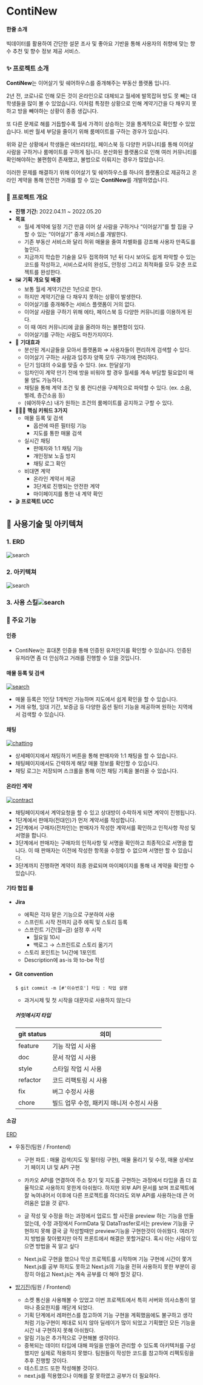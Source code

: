 # ContiNew

#### 한줄 소개

빅데이터를 활용하여 간단한 설문 조사 및 좋아요 기반을 통해 사용자의 취향에 맞는 향수 추천 및 향수 정보 제공 서비스.

### ✨ 프로젝트 소개

**ContiNew**는 이어살기 및 쉐어하우스를 중개해주는 부동산 플랫폼 입니다.

2년 전, 코로나로 인해 모든 것이 온라인으로 대체되고 월세에 발목잡혀 방도 못 빼는 대학생들을 많이 볼 수 있었습니다. 이처럼 특정한 상황으로 인해 계약기간을 다 채우지 못하고 방을 빼야하는 상황이 종종 생깁니다.

또 다른 문제로 해를 거듭할수록 월세 가격이 상승하는 것을 통계적으로 확인할 수 있었습니다. 비싼 월세 부담을 줄이기 위해 룸메이트를 구하는 경우가 있습니다.

위와 같은 상황에서 학생들은 에브리타임, 페이스북 등 다양한 커뮤니티를 통해 이어살 사람을 구하거나 룸메이트를 구하게 됩니다. 분산화된 플랫폼으로 인해 여러 커뮤니티를 확인해야하는 불편함이 존재했고, 불법으로 이뤄지는 경우가 많았습니다.

이러한 문제를 해결하기 위해 이어살기 및 쉐어하우스를 하나의 플랫폼으로 제공하고 온라인 계약을 통해 안전한 거래를 할 수 있는 **ContiNew**를 개발하였습니다.



### 📄 프로젝트 개요

- **진행 기간:** 2022.04.11 ~ 2022.05.20
- **목표**
  - 월세 계약에 일정 기간 만큼 이어 살 사람을 구하거나 “이어살기”를 할 집을 구할 수 있는 “이어살기” 중개 서비스를 개발한다.
  - 기존 부동산 서비스와 달리 허위 매물을 줄여 차별화를 강조해 사용자 만족도를 높인다.
  - 지금까지 학습한 기술을 모두 접목하여 1년 뒤 다시 보아도 쉽게 파악할 수 있는 코드를 작성하고, 서비스로서의 완성도, 안정성 그리고 최적화를 모두 갖춘 프로젝트를 완성한다.
- 🖼 **기획 개요 및 배경**
  - 보통 월세 계약기간은 1년으로 한다.
  - 하지만 계약기간을 다 채우지 못하는 상황이 발생한다.
  - 이어살기를 중개해주는 서비스 플랫폼이 거의 없다.
  - 이어살 사람을 구하기 위해 에타, 페이스북 등 다양한 커뮤니티를 이용하게 된다.
  - 이 때 여러 커뮤니티에 글을 올려야 하는 불편함이 있다.
  - 이어살기를 구하는 사람도 마찬가지이다.
- 🎉 **기대효과**
  - 분산된 게시글들을 모아서 플랫폼화 ⇒ 사용자들이 편리하게 검색할 수 있다.
  - 이어살기 구하는 사람과 입주자 양쪽 모두 구하기에 편리하다.
  - 단기 임대의 수요를 맞출 수 있다. (ex. 한달살기)
  - 임차인이 계약 만기 전에 방을 비워야 할 경우 월세를 계속 부담할 필요없이 매물 양도 가능하다.
  - 채팅을 통해 계약 조건 및 룸 컨디션을 구체적으로 파악할 수 있다. (ex. 소음, 벌레, 층간소음 등)
  - (쉐어하우스) 내가 원하는 조건의 룸메이트를 공지하고 구할 수 있다.
- 👩‍👧‍👦 **핵심 키워드 3가지**
  - 매물 등록 및 검색
    - 옵션에 따른 필터링 기능
    - 지도를 통한 매물 검색
  - 실시간 채팅
    - 판매자와 1:1 채팅 기능
    - 개인정보 노출 방지
    - 채팅 로그 확인
  - 비대면 계약
    - 온라인 계약서 제공
    - 3단계로 진행되는 안전한 계약
    - 마이페이지를 통한 내 계약 확인
- 🎬 **프로젝트 UCC**



## **🧰** 사용기술 및 아키텍쳐

### 1. ERD

![search](https://cdn.discordapp.com/attachments/962869113766707270/982186583476301894/unknown.png)



### 2. 아키텍쳐

![search](https://user-images.githubusercontent.com/97500667/171812103-68bb150a-d704-4bdc-bebc-fa33ba1d33e5.png)

### 3. 사용 스킬![search](https://user-images.githubusercontent.com/97500667/171811829-3e353947-8c26-4fb8-a15e-6f0839e732a5.png)



### 📄 주요 기능

#### 인증

- ContiNew는 휴대폰 인증을 통해 인증된 유저인지를 확인할 수 있습니다. 인증된 유저라면 좀 더 안심하고 거래를 진행할 수 있을 것입니다.

#### 매물 등록 및 검색

[![search](https://user-images.githubusercontent.com/97500667/171806927-8d3e9777-f6b6-49bd-a629-97e263ebdfd4.png)](https://user-images.githubusercontent.com/97500667/171806927-8d3e9777-f6b6-49bd-a629-97e263ebdfd4.png)

- 매물 등록은 1인당 1개씩만 가능하며 지도에서 쉽게 확인을 할 수 있습니다.
- 거래 유형, 임대 기간, 보증금 등 다양한 옵션 필터 기능을 제공하며 원하는 지역에서 검색할 수 있습니다.

#### 채팅

[![chatting](https://user-images.githubusercontent.com/97500667/171807032-84aef7ab-601d-4a71-8794-9b920410d39d.png)](https://user-images.githubusercontent.com/97500667/171807032-84aef7ab-601d-4a71-8794-9b920410d39d.png)

- 상세페이지에서 채팅하기 버튼을 통해 판매자와 1:1 채팅을 할 수 있습니다.
- 채팅페이지에서도 간략하게 해당 매물 정보를 확인할 수 있습니다.
- 채팅 로그는 저장되며 스크롤을 통해 이전 채팅 기록을 불러올 수 있습니다.

#### 온라인 계약

[![contract](https://user-images.githubusercontent.com/97500667/171807097-7015b051-63b8-483c-b24f-9a5278c43813.png)](https://user-images.githubusercontent.com/97500667/171807097-7015b051-63b8-483c-b24f-9a5278c43813.png)

- 채팅페이지에서 계약요청을 할 수 있고 상대방이 수락하게 되면 계약이 진행됩니다.
- 1단계에서 판매자(전대인)가 먼저 계약서를 작성합니다.
- 2단계에서 구매자(전차인)는 판매자가 작성한 계약서를 확인하고 인적사항 작성 및 서명을 합니다.
- 3단계에서 판매자는 구매자의 인적사항 및 서명을 확인하고 최종적으로 서명을 합니다. 이 때 판매자는 이전에 작성한 항목을 수정할 수 없으며 서명만 할 수 있습니다.
- 3단계까지 진행하면 계약이 최종 완료되며 마이페이지를 통해 내 계약을 확인할 수 있습니다.





#### 기타 협업 룰

- **Jira**

  - 에픽은 각자 맡은 기능으로 구분하여 사용
  - 스프린트 시작 전까지 금주 에픽 및 스토리 등록
  - 스프린트 기간(월~금) 설정 후 시작
    - 월요일 10시
    - 백로그 → 스프린트로 스토리 옮기기
  - 스토리 포인트는 1시간에 1포인트
  - Description에 as-is 와 to-be 작성

  

- #### Git convention

  ```
  $ git commit -m [#'이슈번호'] 타입 : 작업 설명 
  ```

  - 과거시제 및 첫 시작을 대문자로 사용하지 않는다

  ##### 커밋메시지 타입

  | git status | 의미                                      |
  | ---------- | ----------------------------------------- |
  | feature    | 기능 작업 시 사용                         |
  | doc        | 문서 작업 시 사용                         |
  | style      | 스타일 작업 시 사용                       |
  | refactor   | 코드 리팩토링 시 사용                     |
  | fix        | 버그 수정시 사용                          |
  | chore      | 빌드 업무 수정, 패키지 매니저 수정시 사용 |



#### 소감

[ERD](https://cdn.discordapp.com/attachments/962869113766707270/982186583476301894/unknown.png)

- 우동진(팀원 / Frontend)

  - 구현 파트 : 매물 검색(지도 및 필터링 구현), 매물 올리기 및 수정, 매물 상세보기 페이지 UI 및 API 구현

  - 카카오 API를 연결하여 주소 찾기 및 지도를 구현하는 과정에서 타입을 좀 더 효율적으로 사용하지 못한게 아쉬웠다. 하지만 외부 API 문서를 보며 프로젝트에 잘 녹여내어서 이후에 다른 프로젝트를 하더라도 외부 API를 사용하는데 큰 어려움은 없을 것 같다. 
  
  - 글 작성 및 수정을 하는 과정에서 업로드 할 사진을 preview 하는 기능을 만들었는데, 수정 과정에서 FormData 및 DataTrasfer로서는 preview 기능을 구현하지 못해 결국 글 작성할때만 preview기능을 구현한것이 아쉬웠다. 여러가지 방법을 찾아봤지만 아직 프론트에서 해결은 못할거같다. 혹시 아는 사람이 있으면 방법을 꼭 알고 싶다
  
  - Next.js로 구현을 했으나 막상 프로젝트를 시작하며 기능 구현에 시간이 쫓겨 Next.js를 공부 하지도 못하고 Next.js의 기능을 전혀 사용하지 못한 부분이 굉장히 아쉽고 Next.js는 계속 공부를 더 해야 할것 같다.
  
- [방기진](https://github.com/GJBBang)(팀원 / Frontend)
  - 소켓 통신을 사용해볼 수 있었고 이번 프로젝트에서 특히 서버와 의사소통이 얼마나 중요한지를 깨닫게 되었다.
  - 기획 단계에서 레퍼런스를 참고하여 기능 구현을 계획했음에도 불구하고 생각처럼 기능구현이 제대로 되지 않아 딜레이가 많이 되었고 기획했던 모든 기능을 시간 내 구현하지 못해 아쉬웠다.
  - 알림 기능은 추가적으로 구현해볼 생각이다.
  - 중복되는 데이터 타입에 대해 파일을 만들어 관리할 수 있도록 아키텍처를 구성했지만 실제로 적용하지 못했다. 팀원들이 작성한 코드를 참고하여 리펙토링을 추후 진행할 것이다.
  - 테스트코드 또한 작성해볼 것이다.
  - next.js를 적용했으나 이해를 잘 못하였고 공부가 더 필요하다.